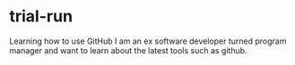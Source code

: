 # trial-run
Learning how to use GitHub
I am an ex software developer turned program manager and want to learn about the latest tools such as github.
